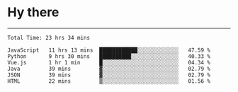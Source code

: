 # Hy there

---
<!--START_SECTION:waka-->

```text
Total Time: 23 hrs 34 mins

JavaScript   11 hrs 13 mins  ████████████░░░░░░░░░░░░░   47.59 %
Python       9 hrs 30 mins   ██████████░░░░░░░░░░░░░░░   40.33 %
Vue.js       1 hr 1 min      █░░░░░░░░░░░░░░░░░░░░░░░░   04.34 %
Java         39 mins         ▓░░░░░░░░░░░░░░░░░░░░░░░░   02.79 %
JSON         39 mins         ▓░░░░░░░░░░░░░░░░░░░░░░░░   02.79 %
HTML         22 mins         ▒░░░░░░░░░░░░░░░░░░░░░░░░   01.56 %
```

<!--END_SECTION:waka-->
